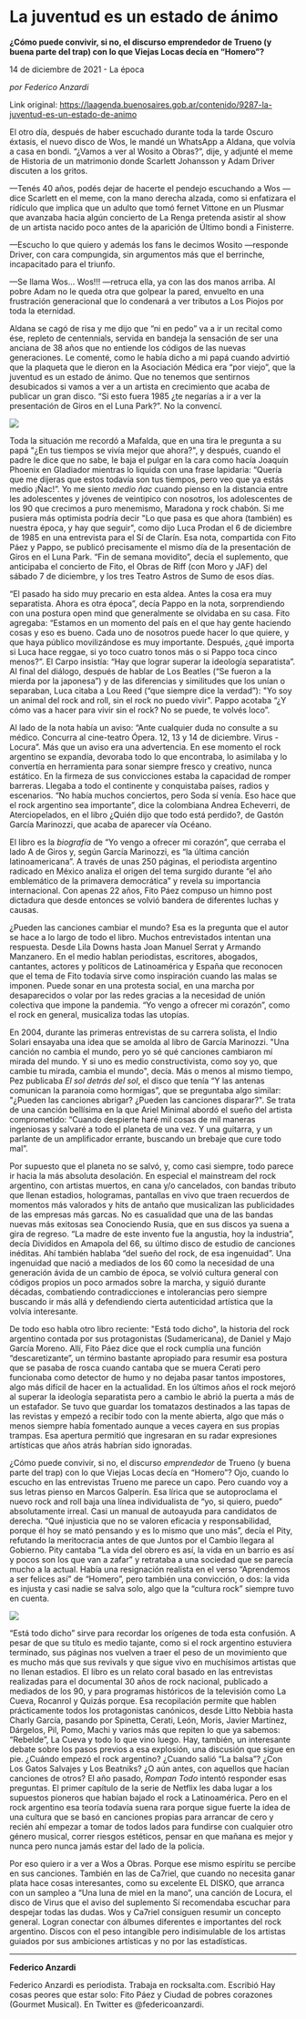 # La juventud es un estado de ánimo

**¿Cómo puede convivir, si no, el discurso emprendedor de Trueno (y buena parte del trap) con lo que Viejas Locas decía en “Homero”?**

14 de diciembre de 2021 - La época

_por Federico Anzardi_

Link original: https://laagenda.buenosaires.gob.ar/contenido/9287-la-juventud-es-un-estado-de-animo



El otro día, después de haber escuchado durante toda la tarde Oscuro éxtasis, el nuevo disco de Wos, le mandé un WhatsApp a Aldana, que volvía a casa en bondi. “¿Vamos a ver al Wosito a Obras?”, dije, y adjunté el meme de Historia de un matrimonio donde Scarlett Johansson y Adam Driver discuten a los gritos.




—Tenés 40 años, podés dejar de hacerte el pendejo escuchando a Wos —dice Scarlett en el meme, con la mano derecha alzada, como si enfatizara el rídículo que implica que un adulto que tomó fernet Vittone en un Plusmar que avanzaba hacia algún concierto de La Renga pretenda asistir al show de un artista nacido poco antes de la aparición de Último bondi a Finisterre.




—Escucho lo que quiero y además los fans le decimos Wosito —responde Driver, con cara compungida, sin argumentos más que el berrinche, incapacitado para el triunfo.




—Se llama Wos... Wos!!! —retruca ella, ya con las dos manos arriba. Al pobre Adam no le queda otra que golpear la pared, envuelto en una frustración generacional que lo condenará a ver tributos a Los Piojos por toda la eternidad.




Aldana se cagó de risa y me dijo que “ni en pedo” va a ir un recital como ése, repleto de centennials, servida en bandeja la sensación de ser una anciana de 38 años que no entiende los códigos de las nuevas generaciones. Le comenté, como le había dicho a mi papá cuando advirtió que la plaqueta que le dieron en la Asociación Médica era “por viejo”, que la juventud es un estado de ánimo. Que no tenemos que sentirnos desubicados si vamos a ver a un artista en crecimiento que acaba de publicar un gran disco. “Si esto fuera 1985 ¿te negarías a ir a ver la presentación de Giros en el Luna Park?”. No la convencí.




![](https://cdn.feater.me/files/images/124411/80886949-fba6-4daa-9f58-9a71652dea1d.jpg)




Toda la situación me recordó a Mafalda, que en una tira le pregunta a su papá "¿En tus tiempos se vivía mejor que ahora?", y después, cuando el padre le dice que no sabe, le baja el pulgar en la cara como hacía Joaquin Phoenix en Gladiador mientras lo liquida con una frase lapidaria: “Quería que me dijeras que estos todavía son tus tiempos, pero veo que ya estás medio ¡Ñac!”. Yo me siento *medio ñac* cuando pienso en la distancia entre les adolescentes y jóvenes de veintipico con nosotros, los adolescentes de los 90 que crecimos a puro menemismo, Maradona y rock chabón. Si me pusiera más optimista podría decir "Lo que pasa es que ahora (también) es nuestra época, y hay que seguir", como dijo Luca Prodan el 6 de diciembre de 1985 en una entrevista para el Sí de Clarín. Esa nota, compartida con Fito Páez y Pappo, se publicó precisamente el mismo día de la presentación de Giros en el Luna Park. “Fin de semana movidito”, decía el suplemento, que anticipaba el concierto de Fito, el Obras de Riff (con Moro y JAF) del sábado 7 de diciembre, y los tres Teatro Astros de Sumo de esos días.




“El pasado ha sido muy precario en esta aldea. Antes la cosa era muy separatista. Ahora es otra época”, decía Pappo en la nota, sorprendiendo con una postura open mind que generalmente se olvidaba en su casa. Fito agregaba: “Estamos en un momento del país en el que hay gente haciendo cosas y eso es bueno. Cada uno de nosotros puede hacer lo que quiere, y que haya público movilizándose es muy importante. Después, ¿qué importa si Luca hace reggae, si yo toco cuatro tonos más o si Pappo toca cinco menos?”. El Carpo insistía: “Hay que lograr superar la ideología separatista”. Al final del diálogo, después de hablar de Los Beatles (“Se fueron a la mierda por la japonesa”) y de las diferencias y similitudes que los unían o separaban, Luca citaba a Lou Reed (“que siempre dice la verdad”): "Yo soy un animal del rock and roll, sin el rock no puedo vivir". Pappo acotaba “¿Y cómo vas a hacer para vivir sin el rock? No se puede, te volvés loco”.




Al lado de la nota había un aviso: “Ante cualquier duda no consulte a su médico. Concurra al cine-teatro Ópera. 12, 13 y 14 de diciembre. Virus - Locura”. Más que un aviso era una advertencia. En ese momento el rock argentino se expandía, devoraba todo lo que encontraba, lo asimilaba y lo convertía en herramienta para sonar siempre fresco y creativo, nunca estático. En la firmeza de sus convicciones estaba la capacidad de romper barreras. Llegaba a todo el continente y conquistaba países, radios y escenarios. “No había muchos conciertos, pero Soda sí venía. Eso hace que el rock argentino sea importante”, dice la colombiana Andrea Echeverri, de Aterciopelados, en el libro ¿Quién dijo que todo está perdido?, de Gastón García Marinozzi, que acaba de aparecer vía Océano.




El libro es la *biografía* de “Yo vengo a ofrecer mi corazón”, que cerraba el lado A de Giros y, según García Marinozzi, es “la última canción latinoamericana”. A través de unas 250 páginas, el periodista argentino radicado en México analiza el origen del tema surgido durante “el año emblemático de la primavera democrática” y revela su importancia internacional. Con apenas 22 años, Fito Páez compuso un himno post dictadura que desde entonces se volvió bandera de diferentes luchas y causas.




¿Pueden las canciones cambiar el mundo? Esa es la pregunta que el autor se hace a lo largo de todo el libro. Muchos entrevistados intentan una respuesta. Desde Lila Downs hasta Joan Manuel Serrat y Armando Manzanero. En el medio hablan periodistas, escritores, abogados, cantantes, actores y políticos de Latinoamérica y España que reconocen que el tema de Fito todavía sirve como inspiración cuando las malas se imponen. Puede sonar en una protesta social, en una marcha por desaparecidos o volar por las redes gracias a la necesidad de unión colectiva que impone la pandemia. “Yo vengo a ofrecer mi corazón”, como el rock en general, musicaliza todas las utopías.




En 2004, durante las primeras entrevistas de su carrera solista, el Indio Solari ensayaba una idea que se amolda al libro de García Marinozzi. "Una canción no cambia el mundo, pero yo sé qué canciones cambiaron mí mirada del mundo. Y si uno es medio constructivista, como soy yo, que cambie tu mirada, cambia el mundo", decía. Más o menos al mismo tiempo, Pez publicaba *El sol detrás del sol*, el disco que tenía “Y las antenas comunican la paranoia como hormigas”, que se preguntaba algo similar: "¿Pueden las canciones abrigar? ¿Pueden las canciones disparar?". Se trata de una canción bellísima en la que Ariel Minimal abordó el sueño del artista comprometido: “Cuando despierte haré mil cosas de mil maneras ingeniosas y salvaré a todo el planeta de una vez. Y una guitarra, y un parlante de un amplificador errante, buscando un brebaje que cure todo mal”.




Por supuesto que el planeta no se salvó, y, como casi siempre, todo parece ir hacia la más absoluta desolación. En especial el mainstream del rock argentino, con artistas muertos, en cana y/o cancelados, con bandas tributo que llenan estadios, hologramas, pantallas en vivo que traen recuerdos de momentos más valorados y hits de antaño que musicalizan las publicidades de las empresas más garcas. No es casualidad que una de las bandas nuevas más exitosas sea Conociendo Rusia, que en sus discos ya suena a gira de regreso. “La madre de este invento fue la angustia, hoy la industria”, decía Divididos en Amapola del 66, su último disco de estudio de canciones inéditas. Ahí también hablaba “del sueño del rock, de esa ingenuidad”. Una ingenuidad que nació a mediados de los 60 como la necesidad de una generación ávida de un cambio de época, se volvió cultura general con códigos propios un poco armados sobre la marcha, y siguió durante décadas, combatiendo contradicciones e intolerancias pero siempre buscando ir más allá y defendiendo cierta autenticidad artística que la volvía interesante.




De todo eso habla otro libro reciente: "Está todo dicho", la historia del rock argentino contada por sus protagonistas (Sudamericana), de Daniel y Majo García Moreno. Allí, Fito Páez dice que el rock cumplía una función “descaretizante”, un término bastante apropiado para resumir esa postura que se pasaba de rosca cuando cantaba que se muera Cerati pero funcionaba como detector de humo y no dejaba pasar tantos impostores, algo más difícil de hacer en la actualidad. En los últimos años el rock mejoró al superar la ideología separatista pero a cambio le abrió la puerta a más de un estafador. Se tuvo que guardar los tomatazos destinados a las tapas de las revistas y empezó a recibir todo con la mente abierta, algo que más o menos siempre había fomentado aunque a veces cayera en sus propias trampas. Esa apertura permitió que ingresaran en su radar expresiones artísticas que años atrás habrían sido ignoradas.




¿Cómo puede convivir, si no, el discurso *emprendedor* de Trueno (y buena parte del trap) con lo que Viejas Locas decía en “Homero”? Ojo, cuando lo escucho en las entrevistas Trueno me parece un capo. Pero cuando voy a sus letras pienso en Marcos Galperín. Esa lírica que se autoproclama el nuevo rock and roll baja una línea individualista de “yo, si quiero, puedo” absolutamente irreal. Casi un manual de autoayuda para candidatos de derecha. “Qué injusticia que no se valoren eficacia y responsabilidad, porque él hoy se mató pensando y es lo mismo que uno más”, decía el Pity, refutando la meritocracia antes de que Juntos por el Cambio llegara al Gobierno. Pity cantaba “La vida del obrero es así, la vida en un barrio es así y pocos son los que van a zafar” y retrataba a una sociedad que se parecía mucho a la actual. Había una resignación realista en el verso “Aprendemos a ser felices así” de “Homero”, pero también una convicción, o dos: la vida es injusta y casi nadie se salva solo, algo que la “cultura rock” siempre tuvo en cuenta.




![](https://cdn.feater.me/files/images/124991/58206b0e-2b34-413e-9a71-6d2a24ece505.png)




“Está todo dicho” sirve para recordar los orígenes de toda esta confusión. A pesar de que su título es medio tajante, como si el rock argentino estuviera terminado, sus páginas nos vuelven a traer el peso de un movimiento que es mucho más que sus revivals y que sigue vivo en muchísimos artistas que no llenan estadios. El libro es un relato coral basado en las entrevistas realizadas para el documental 30 años de rock nacional, publicado a mediados de los 90, y para programas históricos de la televisión como La Cueva, Rocanrol y Quizás porque. Esa recopilación permite que hablen prácticamente todos los protagonistas canónicos, desde Litto Nebbia hasta Charly García, pasando por Spinetta, Cerati, León, Moris, Javier Martínez, Dárgelos, Pil, Pomo, Machi y varios más que repiten lo que ya sabemos: “Rebelde”, La Cueva y todo lo que vino luego. Hay, también, un interesante debate sobre los pasos previos a esa explosión, una discusión que sigue en pie. ¿Cuándo empezó el rock argentino? ¿Cuando salió “La balsa”? ¿Con Los Gatos Salvajes y Los Beatniks? ¿O aún antes, con aquellos que hacían canciones de otros? El año pasado, *Rompan Todo* intentó responder esas preguntas. El primer capítulo de la serie de Netflix les daba lugar a los supuestos pioneros que habían bajado el rock a Latinoamérica. Pero en el rock argentino esa teoría todavía suena rara porque sigue fuerte la idea de una cultura que se basó en canciones propias para arrancar de cero y recién ahí empezar a tomar de todos lados para fundirse con cualquier otro género musical, correr riesgos estéticos, pensar en que mañana es mejor y nunca pero nunca jamás estar del lado de la policía.




Por eso quiero ir a ver a Wos a Obras. Porque ese mismo espíritu se percibe en sus canciones. También en las de Ca7riel, que cuando no necesita ganar plata hace cosas interesantes, como su excelente EL DISKO, que arranca con un sampleo a “Una luna de miel en la mano”, una canción de Locura, el disco de Virus que el aviso del suplemento Sí recomendaba escuchar para despejar todas las dudas. Wos y Ca7riel consiguen resumir un concepto general. Logran conectar con álbumes diferentes e importantes del rock argentino. Discos con el peso intangible pero indisimulable de los artistas guiados por sus ambiciones artísticas y no por las estadísticas.




---




**Federico Anzardi**




Federico Anzardi es periodista. Trabaja en rocksalta.com. Escribió Hay cosas peores que estar solo: Fito Páez y Ciudad de pobres corazones (Gourmet Musical). En Twitter es @federicoanzardi.



